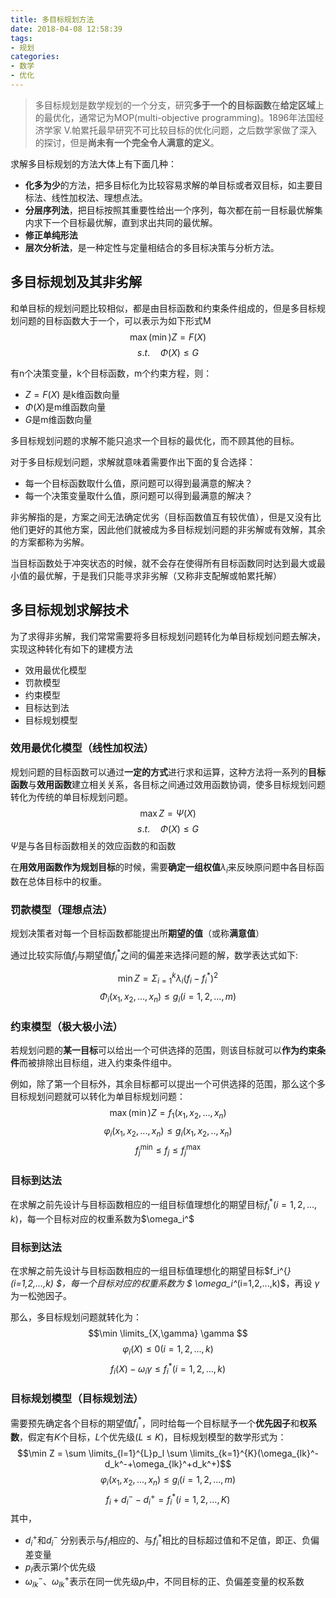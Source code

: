 ```yaml
---
title: 多目标规划方法
date: 2018-04-08 12:58:39
tags:
- 规划
categories:
- 数学
- 优化
---
```


> 多目标规划是数学规划的一个分支，研究**多于一个的目标函数**在**给定区域**上的最优化，通常记为MOP(multi-objective programming)。1896年法国经济学家 V.帕累托最早研究不可比较目标的优化问题，之后数学家做了深入的探讨，但是**尚未有一个完全令人满意的定义**。

<!--more-->

求解多目标规划的方法大体上有下面几种：

- **化多为少**的方法，把多目标化为比较容易求解的单目标或者双目标，如主要目标法、线性加权法、理想点法。
- **分层序列法**，把目标按照其重要性给出一个序列，每次都在前一目标最优解集内求下一个目标最优解，直到求出共同的最优解。
- **修正单纯形法**
- **层次分析法**，是一种定性与定量相结合的多目标决策与分析方法。

## 多目标规划及其非劣解

和单目标的规划问题比较相似，都是由目标函数和约束条件组成的，但是多目标规划问题的目标函数大于一个，可以表示为如下形式M
$$\max(\min)Z=F(X) $$
$$s.t. \quad \Phi(X) \leq G$$

有n个决策变量，k个目标函数，m个约束方程，则：

- $Z=F(X)$ 是k维函数向量
- $\Phi(X)$是m维函数向量
- $G$是m维函数向量

多目标规划问题的求解不能只追求一个目标的最优化，而不顾其他的目标。

对于多目标规划问题，求解就意味着需要作出下面的复合选择：

- 每一个目标函数取什么值，原问题可以得到最满意的解决？
- 每一个决策变量取什么值，原问题可以得到最满意的解决？

非劣解指的是，方案之间无法确定优劣（目标函数值互有较优值），但是又没有比他们更好的其他方案，因此他们就被成为多目标规划问题的非劣解或有效解，其余的方案都称为劣解。

当目标函数处于冲突状态的时候，就不会存在使得所有目标函数同时达到最大或最小值的最优解，于是我们只能寻求非劣解（又称非支配解或帕累托解）

## 多目标规划求解技术

为了求得非劣解，我们常常需要将多目标规划问题转化为单目标规划问题去解决，实现这种转化有如下的建模方法

- 效用最优化模型
- 罚款模型
- 约束模型
- 目标达到法
- 目标规划模型

### 效用最优化模型（线性加权法）

规划问题的目标函数可以通过**一定的方式**进行求和运算，这种方法将一系列的**目标函数**与**效用函数**建立相关关系，各目标之间通过效用函数协调，使多目标规划问题转化为传统的单目标规划问题。
$$\max Z=\Psi(X)$$
$$s.t.   \quad \Phi(X) \leq G$$
$\Psi$是与各目标函数相关的效应函数的和函数

在**用效用函数作为规划目标**的时候，需要**确定一组权值**$\lambda_i$来反映原问题中各目标函数在总体目标中的权重。

### 罚款模型（理想点法）

规划决策者对每一个目标函数都能提出所**期望的值**（或称**满意值**）

通过比较实际值$f_i$与期望值$f_i^{*}$之间的偏差来选择问题的解，数学表达式如下: 

$$\min Z = \Sigma_{i=1}^k \lambda_i (f_i-f_i^{*})^2 $$
$$\Phi_i(x_1,x_2,...,x_n) \leq g_i(i=1,2,...,m)$$

### 约束模型（极大极小法）

若规划问题的**某一目标**可以给出一个可供选择的范围，则该目标就可以**作为约束条件**而被排除出目标组，进入约束条件组中。

例如，除了第一个目标外，其余目标都可以提出一个可供选择的范围，那么这个多目标规划问题就可以转化为单目标规划问题：
$$\max(\min)Z=f_1(x_1,x_2,...,x_n)$$
$$\varphi_i(x_1,x_2,...,x_n) \leq g_i(x_1,x_2,..,x_n) $$
$$f_j^{\min} \leq f_j \leq f_j^{\max}$$

### 目标到达法
在求解之前先设计与目标函数相应的一组目标值理想化的期望目标$f_i^{*}(i=1,2,...,k)$，每一个目标对应的权重系数为$\omega_i^$
### 目标到达法

在求解之前先设计与目标函数相应的一组目标值理想化的期望目标$f_i^{*}(i=1,2,...,k) $，每一个目标对应的权重系数为 $ \omega_i^*(i=1,2,...,k)$，再设 $\gamma$为一松弛因子。

那么，多目标规划问题就转化为：
$$\min \limits_{X,\gamma} \gamma $$
$$\varphi_i(X) \leq 0(i=1,2,...,k)$$
$$f_i(X)-\omega_i\gamma \leq f_i^*(i=1,2,...,k)$$

### 目标规划模型（目标规划法）

需要预先确定各个目标的期望值$f_i^*$，同时给每一个目标赋予一个**优先因子**和**权系数**，假定有$K$个目标，$L$个优先级($L \leq K$)，目标规划模型的数学形式为：
$$\min Z = \sum \limits_{l=1}^{L}p_l \sum \limits_{k=1}^{K}(\omega_{lk}^-d_k^-+\omega_{lk}^+d_k^+)$$
$$\varphi_i(x_1,x_2,...,x_n) \leq g_i(i=1,2,...,m)$$
$$f_i+d_i^--d_i^+ = f_i^*(i=1,2,...,K)$$
其中，

- $d_i^+$和$d_i^-$ 分别表示与$f_i$相应的、与$f_i^*$相比的目标超过值和不足值，即正、负偏差变量
- $p_l$表示第$l$个优先级
- $\omega_{lk}^-$、$\omega_{lk}^+$表示在同一优先级$p_l$中，不同目标的正、负偏差变量的权系数

